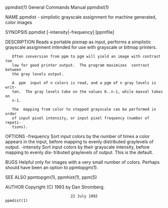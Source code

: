 ppmdist(1)                 General Commands Manual                 ppmdist(1)

NAME
       ppmdist - simplistic grayscale assignment for machine generated, color
       images

SYNOPSIS
       ppmdist [-intensity|-frequency] [ppmfile]

DESCRIPTION
       Reads a portable pixmap as  input,  performs  a  simplistic  grayscale
       assignment intended for use with grayscale or bitmap printers.

       Often conversion from ppm to pgm will yield an image with contrast too
       low for good printer output.  The program maximizes  contrast  between
       the gray levels output.

       A  ppm  input of n colors is read, and a pgm of n gray levels is writ‐
       ten.  The gray levels take on the values 0..n-1, while maxval takes on
       n-1.

       The  mapping from color to stepped grayscale can be performed in order
       of input pixel intensity, or input pixel frequency (number of  repeti‐
       tions).

OPTIONS
       -frequency    Sort input colors by the number of times a color appears
                     in the  input,  before  mapping  to  evenly  distributed
                     graylevels  of  output.  -intensity Sort input colors by
                     their grayscale intensity, before mapping to evenly dis‐
                     tributed graylevels of output.  This is the default.

BUGS
       Helpful  only  for images with a very small number of colors.  Perhaps
       should have been an option to ppmtopgm(1).

SEE ALSO
       ppmtopgm(1), ppmhist(1), ppm(5)

AUTHOR
       Copyright (C) 1993 by Dan Stromberg.

                                 22 July 1992                      ppmdist(1)
